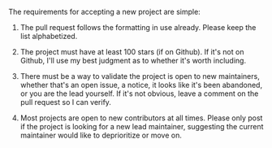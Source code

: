 The requirements for accepting a new project are simple:

1. The pull request follows the formatting in use already. Please keep the list alphabetized.

2. The project must have at least 100 stars (if on Github). If it's not on Github, I'll use my best judgment as to whether it's worth including.

3. There must be a way to validate the project is open to new maintainers, whether that's an open issue, a notice, it looks like it's been abandoned, or you are the lead yourself. If it's not obvious, leave a comment on the pull request so I can verify.

4. Most projects are open to new contributors at all times. Please only post if the project is looking for a new lead maintainer, suggesting the current maintainer would like to deprioritize or move on.
